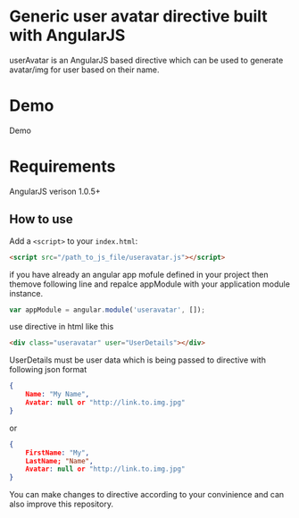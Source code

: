 Generic user avatar directive built with AngularJS
===================

userAvatar is an AngularJS based directive which can be used to generate avatar/img for user based on their name.

<h1>Demo</h1>
<p>
<a "http://plnkr.co/edit/UHq23coTUSrwnMKq1Itv?p=info" target="_blank">Demo</a>
</p>
<h1>Requirements</h1>
<p>
AngularJS verison 1.0.5+
</p>

## How to use

Add a `<script>` to your `index.html`:

```html
<script src="/path_to_js_file/useravatar.js"></script>
```
if you have already an angular app mofule defined in your project then themove following line and repalce appModule with your application module instance.

```javascript
var appModule = angular.module('useravatar', []);
```

use directive in html like this

```html
<div class="useravatar" user="UserDetails"></div> 
```
UserDetails must be user data which is being passed to directive with following json format

```json
{
	Name: "My Name",
	Avatar: null or "http://link.to.img.jpg"
}
```
or
```json
{
	FirstName: "My",
	LastName; "Name",
	Avatar: null or "http://link.to.img.jpg"
}
```
You can make changes to directive according to your convinience and can also improve this repository. 
